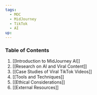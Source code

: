 ```yaml
---
tags:
  - MOC
  - MidJourney
  - TikTok
  - AI
up:
---
```

### Table of Contents
   1. [[Introduction to MidJourney AI]]
   2. [[Research on AI and Viral Content]]
   3. [[Case Studies of Viral TikTok Videos]]
   4. [[Tools and Techniques]]
   5. [[Ethical Considerations]]
   6. [[External Resources]]